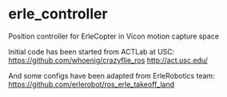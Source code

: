 # erle_controller
Position controller for ErleCopter in Vicon motion capture space

Initial code has been started from ACTLab at USC:
https://github.com/whoenig/crazyflie_ros
http://act.usc.edu/

And some configs have been adapted from ErleRobotics team:
https://github.com/erlerobot/ros_erle_takeoff_land


